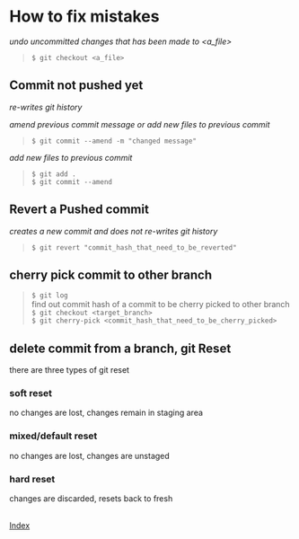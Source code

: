 # How to fix mistakes

_undo uncommitted changes that has been made to <a_file>_
> `$ git checkout <a_file>`  

## Commit not pushed yet

_re-writes git history_

_amend previous commit message or add new files to previous commit_ 
> `$ git commit --amend -m "changed message"`  

_add new files to previous commit_
> `$ git add .`  
> `$ git commit --amend`  

## Revert a Pushed commit

_creates a new commit and does not re-writes git history_

> `$ git revert "commit_hash_that_need_to_be_reverted"`  

## cherry pick commit to other branch
> `$ git log`  
find out commit hash of a commit to be cherry picked to other branch
> `$ git checkout <target_branch>`  
> `$ git cherry-pick <commit_hash_that_need_to_be_cherry_picked>`  

## delete commit from a branch, git Reset

there are three types of git reset  

### soft reset

no changes are lost, changes remain in staging area  

### mixed/default reset

no changes are lost, changes are unstaged  

### hard reset

changes are discarded, resets back to fresh  

\
[Index][index]

[index]: ../index.md